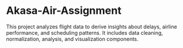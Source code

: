# Akasa-Air-Assignment
This project analyzes flight data to derive insights about delays, airline performance, and scheduling patterns. It includes data cleaning, normalization, analysis, and visualization components.
